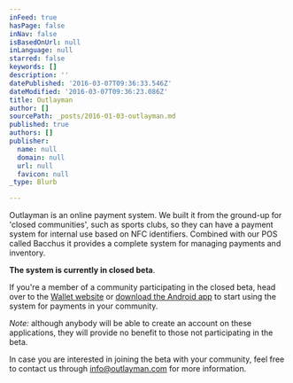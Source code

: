 ```yaml
---
inFeed: true
hasPage: false
inNav: false
isBasedOnUrl: null
inLanguage: null
starred: false
keywords: []
description: ''
datePublished: '2016-03-07T09:36:33.546Z'
dateModified: '2016-03-07T09:36:23.086Z'
title: Outlayman
author: []
sourcePath: _posts/2016-01-03-outlayman.md
published: true
authors: []
publisher:
  name: null
  domain: null
  url: null
  favicon: null
_type: Blurb

---
```

Outlayman is an online payment system. We built it from the ground-up for 'closed communities', such as sports clubs, so they can have a payment system for internal use based on NFC identifiers. Combined with our POS called Bacchus it provides a complete system for managing payments and inventory.

**The system is currently in closed beta**.

If you're a member of a community participating in the closed beta, head over to the [Wallet website][0] or [download the Android app][1] to start using the system for payments in your community.

_Note:_ although anybody will be able to create an account on these applications, they will provide no benefit to those not participating in the beta.

In case you are interested in joining the beta with your community, feel free to contact us through info@outlayman.com for more information.

[0]: https://wallet.outlayman.com/
[1]: https://outlayman.com/mobile-applications